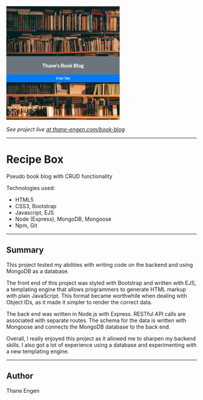 <img src="./book-blog.png" width="300" height="300"/>

<i>See project live <a href="http://thane-engen.com/book-blog">at thane-engen.com/book-blog</a></i>

***

# Recipe Box

Pseudo book blog with CRUD functionality

Technologies used:

* HTML5
* CSS3, Bootstrap
* Javascript, EJS
* Node (Express), MongoDB, Mongoose
* Npm, Git

***

## Summary

This project tested my abilities with writing code on the backend and using MongoDB as a database.

The front end of this project was styled with Bootstrap and written with EJS, a templating engine that allows programmers to generate HTML markup with plain JavaScript. This format became worthwhile when dealing with Object IDs, as it made it simpler to render the correct data.

The back end was written in Node.js with Express. RESTful API calls are associated with separate routes. The schema for the data is written with Mongoose and connects the MongoDB database to the back end.

Overall, I really enjoyed this project as it allowed me to sharpen my backend skills. I also got a lot of experience using a database and experimenting with a new templating engine.

***

## Author

Thane Engen